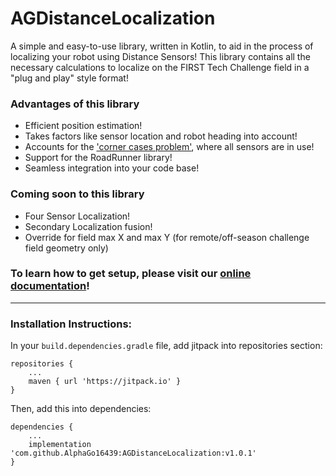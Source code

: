 # AGDistanceLocalization
A simple and easy-to-use library, written in Kotlin, to aid in the process of localizing your robot using Distance Sensors!
This library contains all the necessary calculations to localize on the FIRST Tech Challenge field in a "plug and play" style format!

### Advantages of this library
* Efficient position estimation!
* Takes factors like sensor location and robot heading into account!
* Accounts for the ['corner cases problem'](https://alphago.gitbook.io/agdistancelocalization/the-corner-case-problem), where all sensors are in use!
* Support for the RoadRunner library!
* Seamless integration into your code base!

### Coming soon to this library
* Four Sensor Localization!
* Secondary Localization fusion!
* Override for field max X and max Y (for remote/off-season challenge field geometry only)

### To learn how to get setup, please visit our [online documentation](https://alphago.gitbook.io/agdistancelocalization/)!
___

### Installation Instructions:

In your ``build.dependencies.gradle`` file, add jitpack into repositories section:

```
repositories {
    ...
    maven { url 'https://jitpack.io' }
}
```

Then, add this into dependencies:

```
dependencies {
    ...
    implementation 'com.github.AlphaGo16439:AGDistanceLocalization:v1.0.1'
}
```